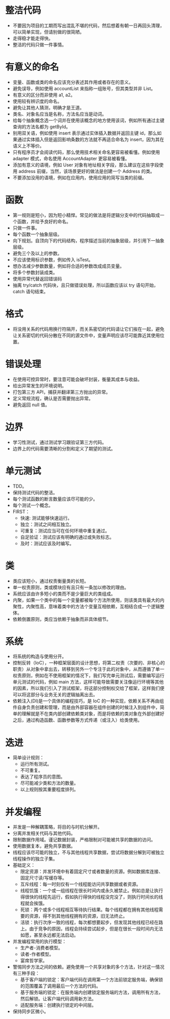 # 整洁代码

- 不要因为项目的工期而写出混乱不堪的代码，然后想着有朝一日再回头清理，可以简单实现，但请别做的很简陋。
- 走得稳才能走得快。
- 整洁的代码只做一件事情。
  
# 有意义的命名

- 变量、函数或类的命名应该充分表述其作用或者存在的意义。
- 避免误导，例如使用 accountList 来指称一组账号，但其类型并非 List。
- 有意义的区分而非使用 a1, a2。
- 使用较有辨识度的命名。
- 避免让其他人猜测，明确才是王道。
- 类名、对象名应当是名称，方法名应当是动词。
- 给每个抽象概念选一个词并在使用该概念的地方使用该词，例如所有通过主键查询的方法名都为 getById。
- 别用双关语，例如使用 insert 表示通过实体插入数据并返回主键 id，那么如果通过实体插入但是返回影响条数的方法就不再适合命名为 insert，因为其在语义上不等价。
- 只有程序员才会阅读代码，那么使用技术相关命名更容易被看懂。例如使用 adapter 模式，命名使用 AccountAdapter 更容易被看懂。
- 添加有意义的语境，例如 User 对象有地址相关字段，那么建议在这些字段使用 address 前缀，当然，该场景更好的做法是创建一个 Address 的类。
- 不要添加没用的语境，例如在应用内，使用应用的简写当类的前缀。

# 函数

- 第一规则是短小，因为短小精悍。常见的做法是将逻辑分支中的代码抽取成一个函数，并给予良好的命名。
- 只做一件事。
- 每个函数一个抽象层级。
- 向下规划。自顶向下的代码结构，程序描述当前的抽象层级，并引用下一抽象层级。
- 避免三个及以上的参数。
- 不应该使用标识参数，例如传入 isTest。
- 想办法减少参数数量，例如将合适的参数改成成员变量。
- 将多个参数封装成类。
- 使用异常代替返回错误码
- 抽离 try/catch 代码块，且只做错误处理，所以函数应该以 try 语句开始，catch 语句结束。

# 格式

- 将没用关系的代码用换行符隔开，而关系密切的代码请让它们挨在一起，避免让关系密切的代码分散在不同的源文件中，变量声明应该尽可能靠近其使用位置。

# 错误处理

- 在使用可控异常时，要注意可能会破坏封装，衡量其成本与收益。
- 给出异常发生的环境说明。
- 打包第三方 API，捕获并翻译第三方抛出的异常。
- 定义常规流程，确认是否需要抛出异常。
- 避免返回 null 值。

# 边界

- 学习性测试，通过测试学习跟验证第三方代码。
- 边界上的代码需要清晰的分割和定义了期望的测试。

# 单元测试

- TDD。
- 保持测试代码的整洁。
- 每个测试函数的断言数量应该尽可能的少。
- 每个测试一个概念。
- FIRST：
  - 快速: 测试能够快速运行。
  - 独立：测试之间相互独立。
  - 可重复：测试应当可在任何环境中重复通过。
  - 自足验证：测试应该有明确的通过或失败标志。
  - 及时：测试应该及时编写。

# 类

- 类应该短小，通过权责衡量类的长短。
- 单一权责原则，类或模块应有且只有一条加以修改的理由。
- 系统应该由许多短小的类而不是少量巨大的类组成。
- 内聚，如果一个类中的每一个变量都被每个方法所使用，则该类具有最大的内聚性，内聚性高，意味着类中的方法个变量互相依赖，互相结合成一个逻辑整体。
- 依赖倒置原则，类应当依赖于抽象而非具体细节。

# 系统

- 将系统的构造与使用分开。
- 控制反转（IoC），一种框架层面的设计思想，将第二权责（次要的、非核心的职责）从对象中拿出去，转移到另外一个专注于此的对象中，从而遵循了单一权责原则，例如在不使用框架的情况下，我们写完单元测试后，需要编写运行单元测试的代码，例如 main 方法，这样可能导致需要关注像运行环境等其他的因素，所以我们引入了测试框架，将这部分控制权交给了框架，这样我们便可以将这部分与业务无关的逻辑抽离出去。
- 依赖注入(DI)是一个具体的编程技巧，是 IoC 的一种实现，依赖关系不再由组件自身负责创建和管理，而是由外部容器在组件创建的时候注入到组件中，简单的理解就是不在类内部创建依赖类对象，而是将依赖的类对象在外部创建好之后，通过构造函数、函数参数等方式传递（或注入）给类使用。
  
# 迭进

- 简单设计规则：
  - 运行所有测试。
  - 不可重复。
  - 表达了程序员的意图。
  - 尽可能减少类和方法的数量。
  - 以上规则按其重要程度排列。

# 并发编程

- 并发是一种解耦策略，将目的与时机分解开。
- 分离并发相关代码与其他代码。
- 限制数据作用域。谨记数据封装，严格限制对可能被共享的数据的访问。
- 使用数据复本，避免共享数据。
- 线程应该尽可能的独立，不与其他线程共享数据，尝试将数据分解到可被独立线程操作的独立子集。
- 基础定义：
  - 限定资源：并发环境中有着固定尺寸或者数量的资源。例如数据库连接、固定尺寸读/写缓存等。
  - 互斥线程：每一时刻仅有一个线程能访问共享数据或者资源。
  - 线程饥饿：一个或一组线程在很长时间内或永久被禁止。例如总是让执行得很快的线程先运行，假如执行得快的线程没完没了，则执行时间长的线程就会挨饿。
  - 死锁：两个或多个线程相互等待执行结果。每个线程都在拥有其他线程需要的资源，得不到其他线程拥有的资源，旧无法终止。
  - 活锁：执行次序一致的线程，每次都想要起步，但发现其他线程已经在路上。由于竞争的原因，线程会持续尝试起步，但是在很长一段时间内无法如愿，甚至永远都无法启动。
- 并发编程常用的执行模型：
  - 生产者-消费者模型。
  - 读者-作者模型。
  - 宴席哲学家。
- 警惕同步方法之间的依赖。避免使用一个共享对象的多个方法，针对这一情况有三种手段：
  - 基于客户端的锁定：客户端代码在调用第一个方法前锁定服务端，确保锁的范围覆盖了调用最后一个方法的代码。
  - 基于服务端的锁定：在服务端内创建锁定服务端的方法，调用所有方法，然后解锁。让客户端代码调用新方法。
  - 适配服务端：创建执行锁定的中间层。
- 保持同步区微小。